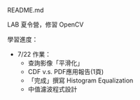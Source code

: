 README.md

LAB 夏令營，修習 OpenCV

學習進度：
- 7/22 作業：
    * 查詢影像「平滑化」
    * CDF v.s. PDF應用報告(1頁)
    * 「完成」撰寫 Histogram Equalization
    * 中值濾波程式設計


